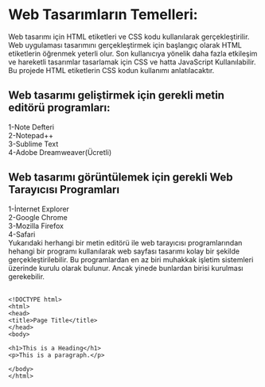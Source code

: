 # Web Tasarımların Temelleri:
Web tasarımı için HTML etiketleri ve CSS kodu kullanılarak gerçekleştirilir. Web uygulaması tasarımını gerçekleştirmek için başlangıç olarak HTML etiketlerin öğrenmek yeterli olur. Son kullanıcıya yönelik daha fazla etkileşim ve hareketli tasarımlar tasarlamak için CSS ve hatta JavaScript Kullanılabilir. Bu projede HTML etiketlerin CSS kodun kullanımı anlatılacaktır.
<br>
 ## Web tasarımı geliştirmek için gerekli metin editörü programları:
 1-Note Defteri
 <br>2-Notepad++
 <br>3-Sublime Text
 <br>4-Adobe Dreamweaver(Ücretli)
 <br>
 ## Web tasarımı görüntülemek için gerekli Web Tarayıcısı Programları
  1-İnternet Explorer
 <br>2-Google Chrome
 <br>3-Mozilla Firefox
 <br>4-Safari
 <br>
 Yukarıdaki herhangi bir metin editörü ile web tarayıcısı programlarından hehangi bir programı kullanılarak web sayfası tasarımı kolay bir şekilde gerçekleştirilebilir. Bu programlardan en az biri muhakkak işletim sistemleri üzerinde kurulu olarak bulunur. Ancak yinede bunlardan birisi kurulması gerekebilir.   
<br>
```
<!DOCTYPE html>
<html>
<head>
<title>Page Title</title>
</head>
<body>

<h1>This is a Heading</h1>
<p>This is a paragraph.</p>

</body>
</html>
```
<br>
